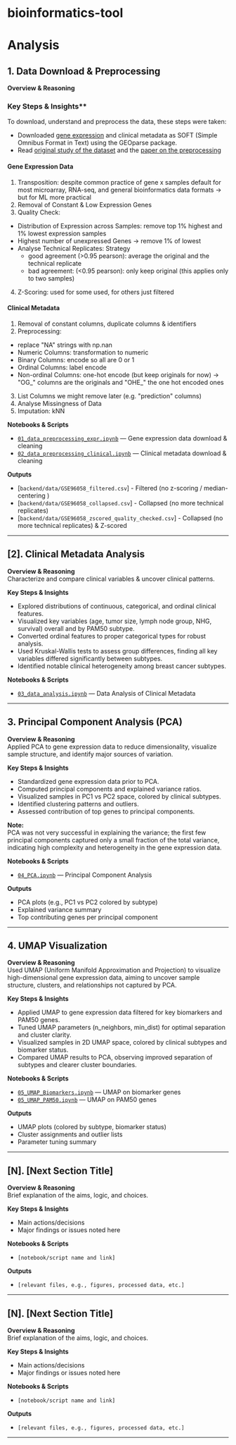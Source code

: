 # bioinformatics-tool

# Analysis
## 1. Data Download & Preprocessing

**Overview & Reasoning**  


### Key Steps & Insights**
To download, understand and preprocess the data, these steps were taken:
- Downloaded [gene expression](https://www.ncbi.nlm.nih.gov/geo/query/acc.cgi?acc=GSE96058) and clinical metadata as SOFT (Simple Omnibus Format in Text) using the GEOparse package.
- Read [original study of the dataset](https://pubmed.ncbi.nlm.nih.gov/32913985/) and the [paper on the preprocessing](https://pubmed.ncbi.nlm.nih.gov/32913985/)



#### Gene Expression Data
1. Transposition: despite common practice of gene x samples default for most microarray, RNA-seq, and general bioinformatics data formats -> but for ML more practical
2. Removal of Constant & Low Expression Genes
3. Quality Check:
  - Distribution of Expression across Samples: remove top 1% highest and 1% lowest expression samples
  - Highest number of unexpressed Genes -> remove 1% of lowest 
  - Analyse Technical Replicates: Strategy
    - good agreement (>0.95 pearson): average the original and the technical replicate
    - bad agreement: (<0.95 pearson): only keep original (this applies only to two samples)
4. Z-Scoring: used for some used, for others just filtered

#### Clinical Metadata
1. Removal of constant columns, duplicate columns & identifiers
2. Preprocessing:
  - replace "NA" strings with np.nan
  - Numeric Columns: transformation to numeric
  - Binary Columns: encode so all are 0 or 1
  - Ordinal Columns: label encode
  - Non-ordinal Columns: one-hot encode (but keep originals for now) -> "OG_" columns are the originals and "OHE_" the one hot encoded ones
3. List Columns we might remove later (e.g. "prediction" columns)
4. Analyse Missingness of Data
4. Imputation: kNN



**Notebooks & Scripts**
- [`01_data_preprocessing_expr.ipynb`](analysis/01_data_preprocessing_expr.ipynb) — Gene expression data download & cleaning
- [`02_data_preprocessing_clinical.ipynb`](analysis/02_data_preprocessing_clinical.ipynb) — Clinical metadata download & cleaning

**Outputs**
- [`backend/data/GSE96058_filtered.csv`] - Filtered (no z-scoring / median-centering )
- [`backend/data/GSE96058_collapsed.csv`] - Collapsed (no more technical replicates)
- [`backend/data/GSE96058_zscored_quality_checked.csv`] - Collapsed (no more technical replicates) & Z-scored

---

## [2]. Clinical Metadata Analysis

**Overview & Reasoning**  
Characterize and compare clinical variables & uncover clinical patterns.

**Key Steps & Insights**
- Explored distributions of continuous, categorical, and ordinal clinical features.
- Visualized key variables (age, tumor size, lymph node group, NHG, survival) overall and by PAM50 subtype.
- Converted ordinal features to proper categorical types for robust analysis.
- Used Kruskal-Wallis tests to assess group differences, finding all key variables differed significantly between subtypes.
- Identified notable clinical heterogeneity among breast cancer subtypes.

**Notebooks & Scripts**
- [`03_data_analysis.ipynb`](analysis/03_data_analysis.ipynb) — Data Analysis of Clinical Metadata


---

## 3. Principal Component Analysis (PCA)

**Overview & Reasoning**  
Applied PCA to gene expression data to reduce dimensionality, visualize sample structure, and identify major sources of variation.

**Key Steps & Insights**
- Standardized gene expression data prior to PCA.
- Computed principal components and explained variance ratios.
- Visualized samples in PC1 vs PC2 space, colored by clinical subtypes.
- Identified clustering patterns and outliers.
- Assessed contribution of top genes to principal components.

**Note:**  
PCA was not very successful in explaining the variance; the first few principal components captured only a small fraction of the total variance, indicating high complexity and heterogeneity in the gene expression data.

**Notebooks & Scripts**
- [`04_PCA.ipynb`](analysis/04_PCA.ipynb) — Principal Component Analysis

**Outputs**
- PCA plots (e.g., PC1 vs PC2 colored by subtype)
- Explained variance summary
- Top contributing genes per principal component


---

## 4. UMAP Visualization

**Overview & Reasoning**  
Used UMAP (Uniform Manifold Approximation and Projection) to visualize high-dimensional gene expression data, aiming to uncover sample structure, clusters, and relationships not captured by PCA.

**Key Steps & Insights**
- Applied UMAP to gene expression data filtered for key biomarkers and PAM50 genes.
- Tuned UMAP parameters (n_neighbors, min_dist) for optimal separation and cluster clarity.
- Visualized samples in 2D UMAP space, colored by clinical subtypes and biomarker status.
- Compared UMAP results to PCA, observing improved separation of subtypes and clearer cluster boundaries.

**Notebooks & Scripts**
- [`05_UMAP_Biomarkers.ipynb`](analysis/05_UMAP_Biomarkers.ipynb) — UMAP on biomarker genes
- [`05_UMAP_PAM50.ipynb`](analysis/05_UMAP_PAM50.ipynb) — UMAP on PAM50 genes

**Outputs**
- UMAP plots (colored by subtype, biomarker status)
- Cluster assignments and outlier lists
- Parameter tuning summary

---

## [N]. [Next Section Title]

**Overview & Reasoning**  
Brief explanation of the aims, logic, and choices.

**Key Steps & Insights**
- Main actions/decisions
- Major findings or issues noted here

**Notebooks & Scripts**
- `[notebook/script name and link]`

**Outputs**
- `[relevant files, e.g., figures, processed data, etc.]`

---

## [N]. [Next Section Title]

**Overview & Reasoning**  
Brief explanation of the aims, logic, and choices.

**Key Steps & Insights**
- Main actions/decisions
- Major findings or issues noted here

**Notebooks & Scripts**
- `[notebook/script name and link]`

**Outputs**
- `[relevant files, e.g., figures, processed data, etc.]`

---
